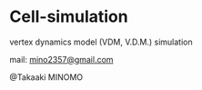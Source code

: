 # Cell-simulation
vertex dynamics model (VDM, V.D.M.) simulation

mail: mino2357@gmail.com

@Takaaki MINOMO
